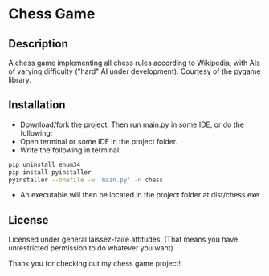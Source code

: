 # Chess Game

## Description
A chess game implementing all chess rules according to Wikipedia, with AIs of varying difficulty ("hard" AI under development). Courtesy of the pygame library.

## Installation
- Download/fork the project. Then run main.py in some IDE, or do the following:
- Open terminal or some IDE in the project folder.
- Write the following in terminal:
```sh
pip uninstall enum34
pip install pyinstaller
pyinstaller --onefile -w 'main.py' -n chess
```

- An executable will then be located in the project folder at dist/chess.exe


## License
Licensed under general laissez-faire attitudes. (That means you have unrestricted permission to do whatever you want)

Thank you for checking out my chess game project!

